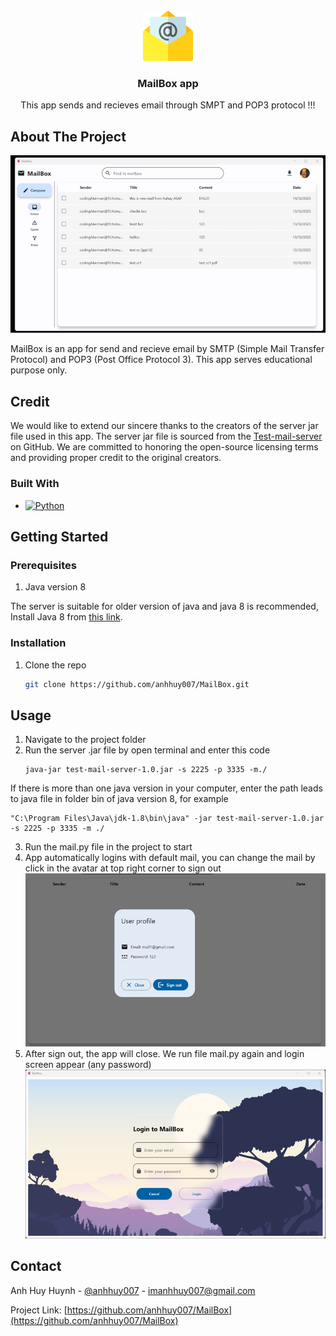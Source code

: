 <!-- PROJECT LOGO -->
<br />
<div align="center">
  <a href="https://github.com/AnhHuy007/MailBox">
    <img src="demo/icon.png" alt="Logo" width="80" height="80">
  </a>

<h3 align="center">MailBox app</h3>

  <p align="center">
    This app sends and recieves email through SMPT and POP3 protocol !!!
    <br />
  </p>
</div>


## About The Project

![MailBox app!](/demo/main.png "Main screen")

MailBox is an app for send and recieve email by SMTP (Simple Mail Transfer Protocol) and POP3 (Post Office Protocol 3). This app serves educational purpose only.

## Credit
We would like to extend our sincere thanks to the creators of the server jar file used in this app. The server jar file is sourced from the [Test-mail-server](https://github.com/eugenehr/test-mail-server) on GitHub. We are committed to honoring the open-source licensing terms and providing proper credit to the original creators.


### Built With

* [![Python][Python.js]][Python-url]



<!-- GETTING STARTED -->

## Getting Started

### Prerequisites
1. Java version 8

The server is suitable for older version of java and java 8 is recommended,
Install Java 8 from [this link](https://www.java.com/download/ie_manual.jsp "Java download link").

### Installation

1. Clone the repo
    ```sh
    git clone https://github.com/anhhuy007/MailBox.git
    ```
    

<!-- USAGE EXAMPLES -->

## Usage

1. Navigate to the project folder
2. Run the server .jar file by open terminal and enter this code
	```
	java-jar test-mail-server-1.0.jar -s 2225 -p 3335 -m./
	```
 
 If there is more than one java version in your computer, enter the path leads to java file in folder bin of java version 8, for example

	"C:\Program Files\Java\jdk-1.8\bin\java" -jar test-mail-server-1.0.jar -s 2225 -p 3335 -m ./

 
 3. Run the mail.py file in the project to start
 4. App automatically logins with default mail, you can change the mail by click in the avatar at top right corner to sign out
![Sign Out Screen](/demo/signout.png "Sign Out screen")
 5. After sign out, the app will close. We run file mail.py again and login screen appear (any password)
![Login Screen](/demo/login.png "Login screen")



<!-- CONTACT -->

## Contact

Anh Huy Huynh - [@anhhuy007](https://twitter.com/anhhuy007) - imanhhuy007@gmail.com

Project Link: [https://github.com/anhhuy007/MailBox](https://github.com/anhhuy007/MailBox)






[Python.js]: https://img.shields.io/badge/python-ffff00?style=for-the-badge&logo=python&logoColor=white
[Python-url]: https://www.python.org/
